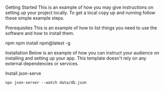 Getting Started
This is an example of how you may give instructions on setting up your project locally. To get a local copy up and running follow these simple example steps.

Prerequisites
This is an example of how to list things you need to use the software and how to install them.

npm
npm install npm@latest -g

Installation
Below is an example of how you can instruct your audience on installing and setting up your app. This template doesn't rely on any external dependencies or services.

Install json-serve
```
npx json-server --watch data/db.json


